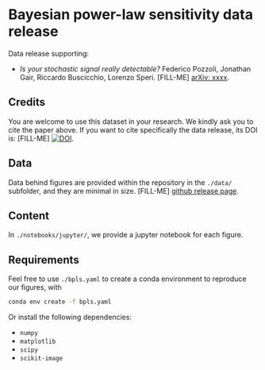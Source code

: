 # Bayesian power-law sensitivity data release

Data release supporting:
- _Is your stochastic signal really detectable?_
Federico Pozzoli, Jonathan Gair, Riccardo Buscicchio, Lorenzo Speri. [FILL-ME] [arXiv: xxxx](https://arxiv.org/abs/XXX.YYYY).

## Credits

You are welcome to use this dataset in your research. We kindly ask you to cite the paper above. 
If you want to cite specifically the data release, its DOI is: 
[FILL-ME] [![DOI](https://zenodo.org/badge/DOI/10.5281/zenodo.13787675.svg)](https://doi.org/10.5281/zenodo.13787675).


## Data

Data behind figures are provided within the repository in the `./data/` subfolder, and they are minimal in size.
[FILL-ME] [github release page](https://github.com/RiccardoBuscicchio/BPLS-data-release/releases). 

## Content
In `./notebooks/jupyter/`, we provide a jupyter notebook for each figure.

## Requirements
Feel free to use `./bpls.yaml` to create a conda environment to reproduce our figures, with 
```bash
conda env create -f bpls.yaml
```

Or install the following dependencies:
- `numpy`
- `matplotlib`
- `scipy`
- `scikit-image`
